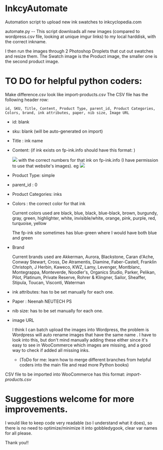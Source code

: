 # InkcyAutomate
Automation script to upload new ink swatches to inkcyclopedia.com

automate.py  -- This script downloads all new images (compared to wordpress.csv file, looking at unique imgur links) to my local harddisk, with the correct inkname.

I then run the images through 2 Photoshop Droplets that cut out swatches and resize them.
The Swatch image is the Product image, the smaller one is the second product image.

# TO DO for helpful python coders:

Make difference.csv look like import-products.csv
The CSV file has the following header row: 

    id, SKU, Title, Content, Product Type, parent_id, Product Categories, Colors, brand, ink attributes, paper, nib size, Image URL

* id: blank
* sku: blank (will be auto-generated on import)
* Title : ink name
* Content: (if ink exists on fp-ink.info should have this format: )
    
    <a href="http://www.fp-ink.info/en/details/ .ink"><img src="http://www.fp-ink.info/colorcard/ .png"></a>
with the correct numbers for that ink on fp-ink.info (I have permission to use that website's images).
eg <a href="http://www.fp-ink.info/en/details/224.ink"><img src="http://www.fp-ink.info/colorcard224.png"></a>

*  Product Type: simple
* parent_id : 0
* Product Categories: inks
* Colors : the correct color for that ink
 
    Current colors used are black, blue, black, blue-black, brown, burgundy, gray, green, highlighter, white, invisible/white, orange, pink, purple, red, turquoise, yellow

    The fp-ink site sometimes has blue-green where I would have both blue and green

* Brand
    
    Current brands used are Akkerman, Aurora, Blackstone, Caran d'Ache, Conway Stewart, Cross, De Atramentis, Diamine, Faber-Castell, Franklin Christoph, J Herbin, Kaweco, KWZ, Lamy, Levenger, Montblanc, Montegrappa, Monteverde, Noodler's, Organics Studio, Parker, Pelikan, Pilot, Platinum, Private Reserve, Rohrer & Klingner, Sailor, Sheaffer, Stipula, Toucan, Visconti, Waterman

* ink attributes:  has to be set manually for each one.
* Paper : Neenah NEUTECH PS
* nib size: has to be set manually for each one.
* image URL
  
   I think I can batch upload the images into Wordpress, the problem is Wordpress will auto rename images that have the same name . I have to look into this, but don't mind manually adding these either since it's easy to see in WooCommerce which images are missing, and a good way to check if added all missing inks.


  * (ToDo for me: learn how to merge different branches from helpful coders into the main file and read more Python books)


CSV file to be imported into WooCommerce has this format: *import-products.csv*

# Suggestions welcome for more improvements.
I would like to keep code very readable (so I understand what it does), so there is no need to optimize/minimize it into gobbledygook, clear var names for all please.

Thank you!!



